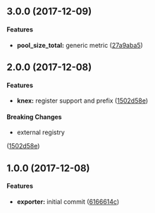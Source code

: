 <a name="3.0.0"></a>
## 3.0.0 (2017-12-09)


#### Features

* **pool_size_total:** generic metric ([27a9aba5](git+https://github.com/hekike/generic-pool-prometheus-exporter.git/commit/27a9aba5))


<a name="2.0.0"></a>
## 2.0.0 (2017-12-08)


#### Features

* **knex:** register support and prefix ([1502d58e](git+https://github.com/hekike/generic-pool-prometheus-exporter.git/commit/1502d58e))


#### Breaking Changes

* external registry

 ([1502d58e](git+https://github.com/hekike/generic-pool-prometheus-exporter.git/commit/1502d58e))


<a name="1.0.0"></a>
## 1.0.0 (2017-12-08)


#### Features

* **exporter:** initial commit ([6166614c](git+https://github.com/hekike/generic-pool-prometheus-exporter.git/commit/6166614c))

